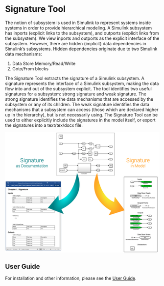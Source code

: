 # Signature Tool

The notion of subsystem is used in Simulink to represent systems inside systems in order to provide hierarchical modeling. A Simulink subsystem has inports (explicit links to the subsystem), and outports (explicit links from the subsystem). We view inports and outports as the explicit interface of the subsystem. However, there are hidden (implicit) data dependencies in Simulink’s subsystems. Hidden dependencies originate due to two Simulink data mechanisms:

1. Data Store Memory/Read/Write
1. Goto/From blocks

The Signature Tool extracts the signature of a Simulink subsystem. A signature represents the interface of a Simulink subsystem, making the data flow into and out of the subsystem explicit. The tool identifies two useful signatures for a subsystem: strong signature and weak signature. The strong signature identifies the data mechanisms that are accessed by the subsystem or any of its children. The weak signature identifies the data mechanisms that a subsystem can access (those which are declared higher up in the hierarchy), but is not necessarily using. The Signature Tool can be used to either explicitly include the signatures in the model itself, or export the signatures into a text/tex/docx file.

<img src="imgs/Cover.png" width="650">

## User Guide
For installation and other information, please see the [User Guide](doc/Signature_UserGuide.pdf).
